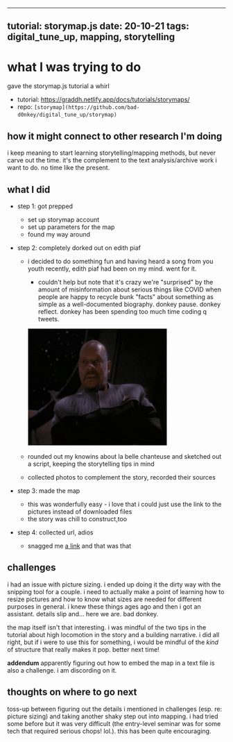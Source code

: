 
---
tutorial: storymap.js
date: 20-10-21
tags: digital_tune_up, mapping, storytelling
---

# what I was trying to do

gave the storymap.js tutorial a whirl
+ tutorial: https://graddh.netlify.app/docs/tutorials/storymaps/
+ repo: `[storymap](https://github.com/bad-d0nkey/digital_tune_up/storymap)` 

## how it might connect to other research I'm doing

i keep meaning to start learning storytelling/mapping methods, but never carve out the time. it's the complement to the text analysis/archive work i want to do. no time like the present.

## what I did

+ step 1: got prepped
	+ set up storymap account
	+ set up parameters for the map
	+ found my way around
	
+ step 2: completely dorked out on edith piaf
  + i decided to do something fun and having heard a song from you youth recently, edith piaf had been on my mind. went for it.
    + couldn't help but note that it's crazy we're "surprised" by the amount of misinformation about serious things like COVID when people are happy to recycle bunk "facts" about something as simple as a well-documented biography. donkey pause. donkey reflect. donkey has been spending too much time coding q tweets. 

   	 ![sisko-sigh](sisko.gif)

  + rounded out my knowins about la belle chanteuse and sketched out a script, keeping the storytelling tips in mind
  + collected photos to complement the story, recorded their sources 

+ step 3: made the map
	+ this was wonderfully easy - i love that i could just use the link to the pictures instead of downloaded files
	+ the story was chill to construct,too

+ step 4: collected url, adios
  + snagged me [a link](https://uploads.knightlab.com/storymapjs/3d112332d6f8d1cf814fc6d585480cb8/la-vie-de-edith-piaf/index.html) and that was that

## challenges 

i had an issue with picture sizing. i ended up doing it the dirty way with the snipping tool for a couple. i need to actually make a point of learning how to resize pictures and how to know what sizes are needed for different purposes in general. i knew these things ages ago and then i got an assistant. details slip and... here we are. bad donkey.

the map itself isn't that interesting. i was mindful of the two tips in the tutorial about high locomotion in the story and a building narrative. i did all right, but if i were to use this for something, i would be mindful of the _kind_ of structure that really makes it pop. better next time!

**addendum** apparently figuring out how to embed the map in a text file is also a challenge. i am discording on it.

## thoughts on where to go next

toss-up between figuring out the details i mentioned in challenges (esp. re: picture sizing) and taking another shaky step out into mapping. i had tried some before but it was very difficult (the entry-level seminar was for some tech that required serious chops! lol.). this has been quite encouraging.
